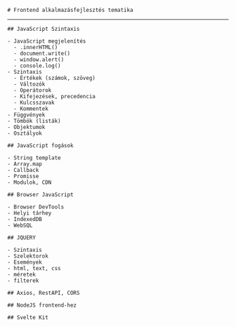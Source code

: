     # Frontend alkalmazásfejlesztés tematika

---

    ## JavaScript Szintaxis

    - JavaScript megjelenítés
      - .innerHTML()
      - document.write()
      - window.alert()
      - console.log()
    - Szintaxis
      - Értékek (számok, szöveg)
      - Változók
      - Operátorok
      - Kifejezések, precedencia
      - Kulcsszavak
      - Kommentek
    - Függvények
    - Tömbök (listák)
    - Objektumok
    - Osztályok

    ## JavaScript fogások

    - String template
    - Array.map
    - Callback
    - Promisse
    - Modulok, CDN

    ## Browser JavaScript

    - Browser DevTools
    - Helyi tárhey
    - IndexedDB
    - WebSQL

    ## JQUERY

    - Szintaxis
    - Szelektorok
    - Események
    - html, text, css
    - méretek
    - filterek

    ## Axios, RestAPI, CORS

    ## NodeJS frontend-hez

    ## Svelte Kit

